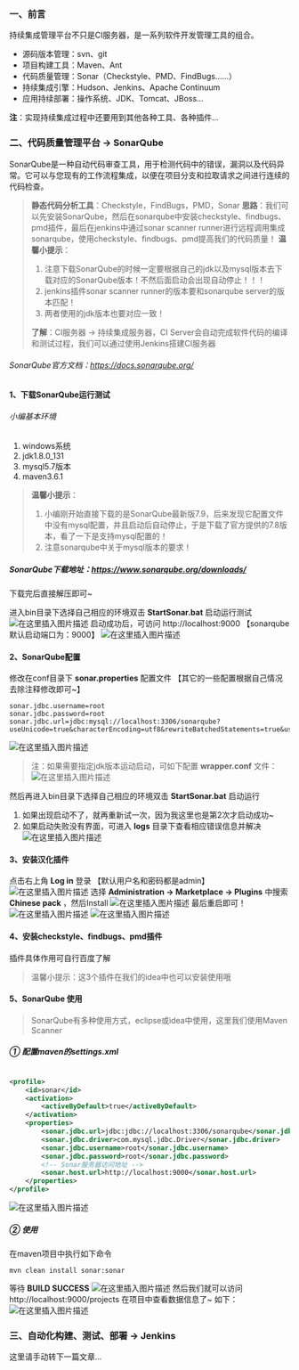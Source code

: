 ﻿### 一、前言

持续集成管理平台不只是CI服务器，是一系列软件开发管理工具的组合。

- 源码版本管理：svn、git
- 项目构建工具：Maven、Ant
- 代码质量管理：Sonar（Checkstyle、PMD、FindBugs……）
- 持续集成引擎：Hudson、Jenkins、Apache Continuum
- 应用持续部署：操作系统、JDK、Tomcat、JBoss…

**注**：实现持续集成过程中还要用到其他各种工具、各种插件...

### 二、代码质量管理平台 -> SonarQube

SonarQube是一种自动代码审查工具，用于检测代码中的错误，漏洞以及代码异常。它可以与您现有的工作流程集成，以便在项目分支和拉取请求之间进行连续的代码检查。

> **静态代码分析工具**：Checkstyle，FindBugs，PMD，Sonar
> **思路**：我们可以先安装SonarQube，然后在sonarqube中安装checkstyle、findbugs、pmd插件，最后在jenkins中通过sonar scanner
> runner进行远程调用集成sonarqube，使用checkstyle、findbugs、pmd提高我们的代码质量！
> **温馨小提示**：
> 1. 注意下载SonarQube的时候一定要根据自己的jdk以及mysql版本去下载对应的SonarQube版本！不然后面启动会出现自动停止！！！
> 2. jenkins插件sonar scanner runner的版本要和sonarqube server的版本匹配！
> 3. 两者使用的jdk版本也要对应一致！
>
> **了解**：CI服务器 -> 持续集成服务器，CI Server会自动完成软件代码的编译和测试过程，我们可以通过使用Jenkins搭建CI服务器

###### SonarQube官方文档：https://docs.sonarqube.org/

#### 1、下载SonarQube运行测试

###### 小编基本环境

1. windows系统
2. jdk1.8.0_131
3. mysql5.7版本
4. maven3.6.1

> **温馨小提示**：
> 1. 小编刚开始直接下载的是SonarQube最新版7.9，后来发现它配置文件中没有mysql配置，并且启动后自动停止，于是下载了官方提供的7.8版本，看了一下是支持mysql配置的！
> 2. 注意sonarqube中关于mysql版本的要求！

##### SonarQube下载地址：https://www.sonarqube.org/downloads/

下载完后直接解压即可~

进入bin目录下选择自己相应的环境双击 **StartSonar.bat** 启动运行测试
![在这里插入图片描述](https://img-blog.csdnimg.cn/20190709122922365.png)
启动成功后，可访问 http://localhost:9000  【sonarqube 默认启动端口为：9000】
![在这里插入图片描述](https://img-blog.csdnimg.cn/20190709123045965.png?x-oss-process=image/watermark,type_ZmFuZ3poZW5naGVpdGk,shadow_10,text_aHR0cHM6Ly9ibG9nLmNzZG4ubmV0L3FxXzM4MjI1NTU4,size_16,color_FFFFFF,t_70)

#### 2、SonarQube配置

修改在conf目录下 **sonar.properties** 配置文件 【其它的一些配置根据自己情况去除注释修改即可~】

```
sonar.jdbc.username=root
sonar.jdbc.password=root
sonar.jdbc.url=jdbc:mysql://localhost:3306/sonarqube?useUnicode=true&characterEncoding=utf8&rewriteBatchedStatements=true&useConfigs=maxPerformance&useSSL=false
```

![在这里插入图片描述](https://img-blog.csdnimg.cn/20190709123718506.png?x-oss-process=image/watermark,type_ZmFuZ3poZW5naGVpdGk,shadow_10,text_aHR0cHM6Ly9ibG9nLmNzZG4ubmV0L3FxXzM4MjI1NTU4,size_16,color_FFFFFF,t_70)
> 注：如果需要指定jdk版本运动启动，可如下配置 **wrapper.conf** 文件：
![在这里插入图片描述](https://img-blog.csdnimg.cn/20190709114209940.png?x-oss-process=image/watermark,type_ZmFuZ3poZW5naGVpdGk,shadow_10,text_aHR0cHM6Ly9ibG9nLmNzZG4ubmV0L3FxXzM4MjI1NTU4,size_16,color_FFFFFF,t_70)

然后再进入bin目录下选择自己相应的环境双击 **StartSonar.bat** 启动运行

1. 如果出现启动不了，就再重新试一次，因为我这里也是第2次才启动成功~
2. 如果启动失败没有界面，可进入 **logs** 目录下查看相应错误信息并解决
   ![在这里插入图片描述](https://img-blog.csdnimg.cn/20190709152715229.png)

#### 3、安装汉化插件

点击右上角 **Log in** 登录 【默认用户名和密码都是admin】
![在这里插入图片描述](https://img-blog.csdnimg.cn/20190709151521143.png?x-oss-process=image/watermark,type_ZmFuZ3poZW5naGVpdGk,shadow_10,text_aHR0cHM6Ly9ibG9nLmNzZG4ubmV0L3FxXzM4MjI1NTU4,size_16,color_FFFFFF,t_70)
选择 **Administration -> Marketplace -> Plugins** 中搜索 **Chinese pack** ，然后Install
![在这里插入图片描述](https://img-blog.csdnimg.cn/20190709152317767.png?x-oss-process=image/watermark,type_ZmFuZ3poZW5naGVpdGk,shadow_10,text_aHR0cHM6Ly9ibG9nLmNzZG4ubmV0L3FxXzM4MjI1NTU4,size_16,color_FFFFFF,t_70)
最后重启即可！
![在这里插入图片描述](https://img-blog.csdnimg.cn/20190709152826829.png)
![在这里插入图片描述](https://img-blog.csdnimg.cn/20190709153210505.png?x-oss-process=image/watermark,type_ZmFuZ3poZW5naGVpdGk,shadow_10,text_aHR0cHM6Ly9ibG9nLmNzZG4ubmV0L3FxXzM4MjI1NTU4,size_16,color_FFFFFF,t_70)

#### 4、安装checkstyle、findbugs、pmd插件

插件具体作用可自行百度了解
> 温馨小提示：这3个插件在我们的idea中也可以安装使用哦

#### 5、SonarQube 使用

> SonarQube有多种使用方式，eclipse或idea中使用，这里我们使用Maven Scanner

##### ① 配置maven的settings.xml

```xml

<profile>
    <id>sonar</id>
    <activation>
        <activeByDefault>true</activeByDefault>
    </activation>
    <properties>
        <sonar.jdbc.url>jdbc:jdbc://localhost:3306/sonarqube</sonar.jdbc.url>
        <sonar.jdbc.driver>com.mysql.jdbc.Driver</sonar.jdbc.driver>
        <sonar.jdbc.username>root</sonar.jdbc.username>
        <sonar.jdbc.password>root</sonar.jdbc.password>
        <!-- Sonar服务器访问地址 -->
        <sonar.host.url>http://localhost:9000</sonar.host.url>
    </properties>
</profile>
```

![在这里插入图片描述](https://img-blog.csdnimg.cn/20190709155034287.png?x-oss-process=image/watermark,type_ZmFuZ3poZW5naGVpdGk,shadow_10,text_aHR0cHM6Ly9ibG9nLmNzZG4ubmV0L3FxXzM4MjI1NTU4,size_16,color_FFFFFF,t_70)

##### ② 使用

在maven项目中执行如下命令

```
mvn clean install sonar:sonar
```

等待 **BUILD SUCCESS**
![在这里插入图片描述](https://img-blog.csdnimg.cn/20190709160456372.png?x-oss-process=image/watermark,type_ZmFuZ3poZW5naGVpdGk,shadow_10,text_aHR0cHM6Ly9ibG9nLmNzZG4ubmV0L3FxXzM4MjI1NTU4,size_16,color_FFFFFF,t_70)
然后我们就可以访问 http://localhost:9000/projects 在项目中查看数据信息了~ 如下：
![在这里插入图片描述](https://img-blog.csdnimg.cn/20190709161147597.png?x-oss-process=image/watermark,type_ZmFuZ3poZW5naGVpdGk,shadow_10,text_aHR0cHM6Ly9ibG9nLmNzZG4ubmV0L3FxXzM4MjI1NTU4,size_16,color_FFFFFF,t_70)

### 三、自动化构建、测试、部署 -> Jenkins

这里请手动转下一篇文章...

